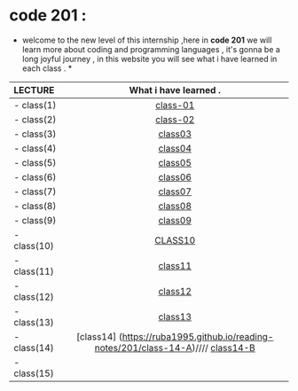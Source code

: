 # code 201 : 

 * welcome to the new level of this internship ,here in **code 201** we will learn more about coding and programming languages , it's gonna be a long joyful journey , in this website you will see what i have learned in each class . *

|     LECTURE            | What i have learned .    | 
| :-------------         | :----------:             | 
|    - class(1)           |    [class-01](https://ruba1995.github.io/reading-notes/class-01)                      | 
|    - class(2)           |         [class-02](https://ruba1995.github.io/reading-notes/201/class-2)                 |
|    - class(3)           |          [class03](https://ruba1995.github.io/reading-notes/201/class-3)                | 
|    - class(4)           |         [class04](https://ruba1995.github.io/reading-notes/201/class%20-4)                 |
|    - class(5)           |         [class05](https://ruba1995.github.io/reading-notes/201/class-5)                 | 
|    - class(6)           |           [class06](https://ruba1995.github.io/reading-notes/201/class-6)               |
|    - class(7)           |            [class07](https://ruba1995.github.io/reading-notes/201/class-7)              | 
|    - class(8)           |               [class08](https://ruba1995.github.io/reading-notes/201/class-8)           |
|    - class(9)           |              [class09](https://ruba1995.github.io/reading-notes/201/class-9)            | 
|    - class(10)          |                 [CLASS10](https://ruba1995.github.io/reading-notes/201/class-10)         |
|    - class(11)          |      [class11](https://ruba1995.github.io/reading-notes/201/class-11)                    | 
|    - class(12)          |        [class12](https://ruba1995.github.io/reading-notes/201/class-12)                  |
|    - class(13)          |        [class13](https://ruba1995.github.io/reading-notes/201/class-13)                  | 
|    - class(14)          |     [class14] (https://ruba1995.github.io/reading-notes/201/class-14-A)//// [class14-B](https://ruba1995.github.io/reading-notes/201/class-14-B)|
|    - class(15)          |                          | 
